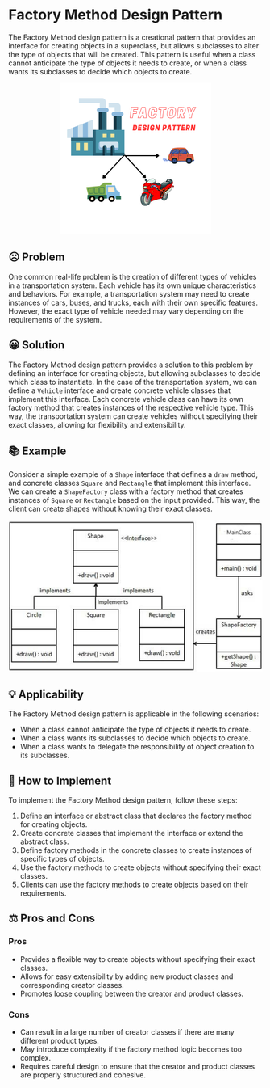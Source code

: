 # Factory Method Design Pattern

The Factory Method design pattern is a creational pattern that provides an interface for creating objects in a superclass, but allows subclasses to alter the type of objects that will be created. This pattern is useful when a class cannot anticipate the type of objects it needs to create, or when a class wants its subclasses to decide which objects to create.

<p align="center">
    <img src="./image/factory-image.png" height=300 weight=300 alt="Factory Method Design Pattern"></img>
</p>

## ☹️ Problem

One common real-life problem is the creation of different types of vehicles in a transportation system. Each vehicle has its own unique characteristics and behaviors. For example, a transportation system may need to create instances of cars, buses, and trucks, each with their own specific features. However, the exact type of vehicle needed may vary depending on the requirements of the system.

## 😀 Solution

The Factory Method design pattern provides a solution to this problem by defining an interface for creating objects, but allowing subclasses to decide which class to instantiate. In the case of the transportation system, we can define a `Vehicle` interface and create concrete vehicle classes that implement this interface. Each concrete vehicle class can have its own factory method that creates instances of the respective vehicle type. This way, the transportation system can create vehicles without specifying their exact classes, allowing for flexibility and extensibility.

## 📚 Example

Consider a simple example of a `Shape` interface that defines a `draw` method, and concrete classes `Square` and `Rectangle` that implement this interface. We can create a `ShapeFactory` class with a factory method that creates instances of `Square` or `Rectangle` based on the input provided. This way, the client can create shapes without knowing their exact classes.

<p align="center">
    <img src="./image/uml_diagram.jpg" height=300 weight=300 alt="uml diagram"></img>
</p>

## 💡 Applicability

The Factory Method design pattern is applicable in the following scenarios:

- When a class cannot anticipate the type of objects it needs to create.
- When a class wants its subclasses to decide which objects to create.
- When a class wants to delegate the responsibility of object creation to its subclasses.

## 📝 How to Implement

To implement the Factory Method design pattern, follow these steps:

1. Define an interface or abstract class that declares the factory method for creating objects.
2. Create concrete classes that implement the interface or extend the abstract class.
3. Define factory methods in the concrete classes to create instances of specific types of objects.
4. Use the factory methods to create objects without specifying their exact classes.
5. Clients can use the factory methods to create objects based on their requirements.

## ⚖️ Pros and Cons

### Pros

- Provides a flexible way to create objects without specifying their exact classes.
- Allows for easy extensibility by adding new product classes and corresponding creator classes.
- Promotes loose coupling between the creator and product classes.

### Cons

- Can result in a large number of creator classes if there are many different product types.
- May introduce complexity if the factory method logic becomes too complex.
- Requires careful design to ensure that the creator and product classes are properly structured and cohesive.
